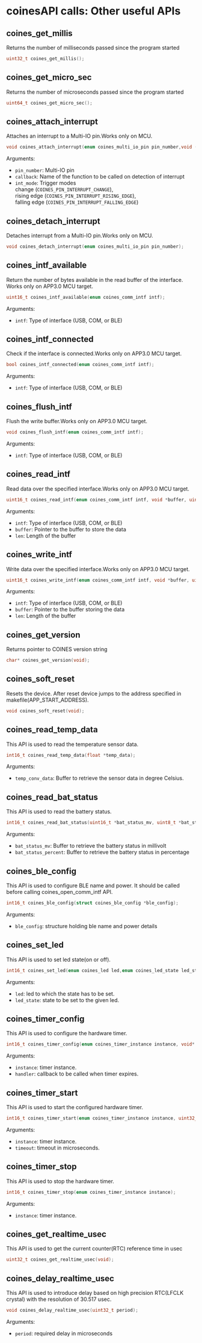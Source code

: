 # coinesAPI calls: Other useful APIs

## coines_get_millis
Returns the number of milliseconds passed since the program started

```C
uint32_t coines_get_millis();
```

## coines_get_micro_sec
Returns the number of microseconds passed since the program started

```C
uint64_t coines_get_micro_sec();
```

## coines_attach_interrupt
Attaches an interrupt to a Multi-IO pin.Works only on MCU.

```C
void coines_attach_interrupt(enum coines_multi_io_pin pin_number,void (*callback)(uint32_t, uint32_t),enum coines_pin_interrupt_mode int_mode);
```

Arguments:

- `pin_number`:  Multi-IO pin
- `callback`: Name of the function to be called on detection of interrupt
- `int_mode`: Trigger modes  
change (`COINES_PIN_INTERRUPT_CHANGE`),  
rising edge (`COINES_PIN_INTERRUPT_RISING_EDGE`),  
falling edge (`COINES_PIN_INTERRUPT_FALLING_EDGE`)

## coines_detach_interrupt
Detaches interrupt from a Multi-IO pin.Works only on MCU.

```C
void coines_detach_interrupt(enum coines_multi_io_pin pin_number);
```

## coines_intf_available
Return the number of bytes available in the read buffer of the interface.
Works only on APP3.0 MCU target.

```C
uint16_t coines_intf_available(enum coines_comm_intf intf);
```

Arguments:

- `intf`: Type of interface (USB, COM, or BLE)

## coines_intf_connected
Check if the interface is connected.Works only on APP3.0 MCU target.

```C
bool coines_intf_connected(enum coines_comm_intf intf);
```

Arguments:

- `intf`: Type of interface (USB, COM, or BLE)

## coines_flush_intf
Flush the write buffer.Works only on APP3.0 MCU target.

```C
void coines_flush_intf(enum coines_comm_intf intf);
```

Arguments:

- `intf`: Type of interface (USB, COM, or BLE)

## coines_read_intf
Read data over the specified interface.Works only on APP3.0 MCU target.

```C
uint16_t coines_read_intf(enum coines_comm_intf intf, void *buffer, uint16_t len);
```

Arguments:

- `intf`: Type of interface (USB, COM, or BLE)
- `buffer`: Pointer to the buffer to store the data
- `len`: Length of the buffer

## coines_write_intf
Write data over the specified interface.Works only on APP3.0 MCU target.

```C
uint16_t coines_write_intf(enum coines_comm_intf intf, void *buffer, uint16_t len);
```

Arguments:

- `intf`: Type of interface (USB, COM, or BLE)
- `buffer`: Pointer to the buffer storing the data
- `len`: Length of the buffer

## coines_get_version
Returns pointer to COINES version string

```C
char* coines_get_version(void);
```

## coines_soft_reset
Resets the device. After reset device jumps to the address specified in makefile(APP_START_ADDRESS).

```C
void coines_soft_reset(void);
```

## coines_read_temp_data
This API is used to read the temperature sensor data.

```C
int16_t coines_read_temp_data(float *temp_data);
```
        
Arguments:

- `temp_conv_data`: Buffer to retrieve the sensor data in degree Celsius.

## coines_read_bat_status
This API is used to read the battery status.

```C
int16_t coines_read_bat_status(uint16_t *bat_status_mv, uint8_t *bat_status_percent);
```

Arguments:

- `bat_status_mv`: Buffer to retrieve the battery status in millivolt
- `bat_status_percent`: Buffer to retrieve the battery status in percentage

## coines_ble_config
This API is used to configure BLE name and power. It should be called before calling coines_open_comm_intf API.

```C
int16_t coines_ble_config(struct coines_ble_config *ble_config);
```

Arguments:

- `ble_config`: structure holding ble name and power details

## coines_set_led
 This API is used to set led state(on or off).
 
```C
int16_t coines_set_led(enum coines_led led,enum coines_led_state led_state);
```

Arguments:

- `led`: led to which the state has to be set.
- `led_state`: state to be set to the given led.

## coines_timer_config
 This API is used to configure the hardware timer.
 
```C
int16_t coines_timer_config(enum coines_timer_instance instance, void* handler);
```

Arguments:

- `instance`: timer instance.
- `handler`: callback to be called when timer expires.

## coines_timer_start
 This API is used to start the configured hardware timer.
 
```C
int16_t coines_timer_start(enum coines_timer_instance instance, uint32_t timeout);
```

Arguments:

- `instance`: timer instance.
- `timeout`: timeout in microseconds.

## coines_timer_stop
 This API is used to stop the  hardware timer.
 
```C
int16_t coines_timer_stop(enum coines_timer_instance instance);
```

Arguments:

- `instance`: timer instance.

## coines_get_realtime_usec
This API is used to get the current counter(RTC) reference time in usec

```C
uint32_t coines_get_realtime_usec(void);
```

## coines_delay_realtime_usec
This API is used to introduce delay based on high precision RTC(LFCLK crystal) with the resolution of 30.517 usec.

```C
void coines_delay_realtime_usec(uint32_t period);
```

Arguments:

- `period`: required delay in microseconds 
